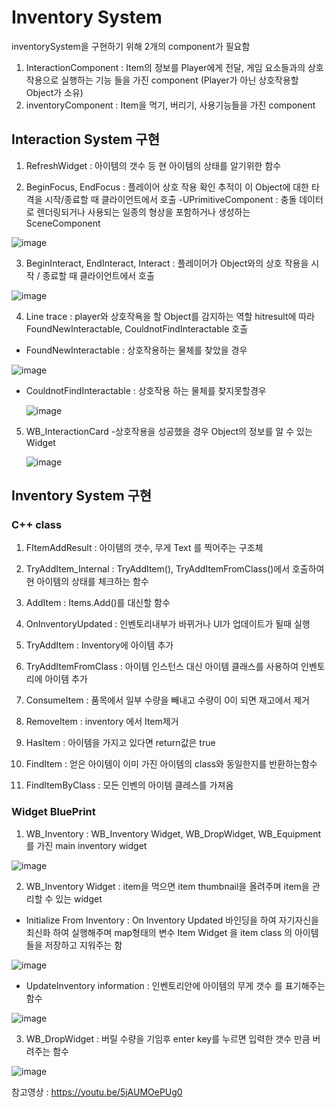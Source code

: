 # Inventory System
inventorySystem을 구현하기 위해 2개의 component가 필요함 
1. InteractionComponent : Item의 정보를 Player에게 전달, 게임 요소들과의 상호작용으로 실행하는 기능 들을 가진 component (Player가 아닌 상호작용할 Object가 소유)
2. inventoryComponent : Item을 먹기, 버리기, 사용기능들을 가진 component

## Interaction System 구현

1. RefreshWidget : 아이템의 갯수 등 현 아이템의 상태를 알기위한 함수

2. BeginFocus, EndFocus : 플레이어 상호 작용 확인 추적이 이 Object에 대한 타격을 시작/종료할 때 클라이언트에서 호출
-UPrimitiveComponent : 충돌 데이터로 렌더링되거나 사용되는 일종의 형상을 포함하거나 생성하는 SceneComponent

![image](https://github.com/HanYooTae/Unreal-Game-Project1/assets/123162344/0c577b11-6d8a-4a01-a55c-75a966f0becd)

3. BeginInteract, EndInteract, Interact : 플레이어가 Object와의 상호 작용을 시작 / 종료할 때 클라이언트에서 호출

![image](https://github.com/HanYooTae/Unreal-Game-Project1/assets/123162344/307bf020-80cc-4475-bc89-65559c6bedc8)

4. Line trace : player와 상호작욕을 할 Object를 감지하는 역할
hitresult에 따라 FoundNewInteractable, CouldnotFindInteractable 호출

- FoundNewInteractable     : 상호작용하는 물체를 찾았을 경우

![image](https://github.com/HanYooTae/Unreal-Game-Project1/assets/123162344/def42b28-f526-498c-bc31-7fc39a901787)
  
- CouldnotFindInteractable : 상호작용 하는 물체를 찾지못할경우

  ![image](https://github.com/HanYooTae/Unreal-Game-Project1/assets/123162344/dd764f6c-e247-4a91-8d1c-c308b361d754)

5. WB_InteractionCard
   -상호작용을 성공했을 경우 Object의 정보를 알 수 있는 Widget

   ![image](https://github.com/HanYooTae/Unreal-Game-Project1/assets/123162344/6e3bb2ac-87ec-46ef-93c5-72587de15caf)


## Inventory System 구현

### C++ class

1. FItemAddResult : 아이템의 갯수, 무게 Text 를 찍어주는 구조체

2. TryAddItem_Internal : TryAddItem(), TryAddItemFromClass()에서 호출하여 현 아이템의 상태를 체크하는 함수

4. AddItem : Items.Add()를 대신할 함수

5. OnInventoryUpdated : 인벤토리내부가 바뀌거나 UI가 업데이트가 될때 실행

5. TryAddItem : Inventory에 아이템 추가

6. TryAddItemFromClass : 아이템 인스턴스 대신 아이템 클래스를 사용하여 인벤토리에 아이템 추가

7. ConsumeItem : 품목에서 일부 수량을 빼내고 수량이 0이 되면 재고에서 제거

8. RemoveItem : inventory 에서 Item제거

9. HasItem : 아이템을 가지고 있다면 return값은 true

10. FindItem : 얻은 아이템이 이미 가진 아이템의 class와 동일한지를 반환하는함수

11. FindItemByClass : 모든 인벤의 아이템 클레스를 가져옴

### Widget BluePrint

1. WB_Inventory : WB_Inventory Widget, WB_DropWidget, WB_Equipment를 가진 main inventory widget

![image](https://github.com/HanYooTae/Unreal-Game-Project1/assets/123162344/c14b36c0-4c61-42ac-babd-b49c6e8c5d88)

2. WB_Inventory Widget : item을 먹으면 item thumbnail을 올려주며 item을 관리할 수 있는 widget
- Initialize From Inventory : On Inventory Updated 바인딩을 하여 자기자신을 최신화 하여 실행해주며 map형태의 변수 Item Widget 을 item class 의 아이템들을 저장하고 지워주는 함

![image](https://github.com/HanYooTae/Unreal-Game-Project1/assets/123162344/b79be96d-59ba-488a-8771-07429bd7a416)

- UpdateInventory information : 인벤토리안에 아이템의 무게 갯수 를 표기해주는 함수

![image](https://github.com/HanYooTae/Unreal-Game-Project1/assets/123162344/70cd884c-9bbe-4a8b-af4b-5b78cee792b4)
  
3. WB_DropWidget : 버릴 수량을 기임후 enter key를 누르면 입력한 갯수 만큼 버려주는 함수

![image](https://github.com/HanYooTae/Unreal-Game-Project1/assets/123162344/43bbc6ed-633e-49fd-9c30-c0df6fe38645)


  참고영상 : https://youtu.be/5jAUMOePUg0


